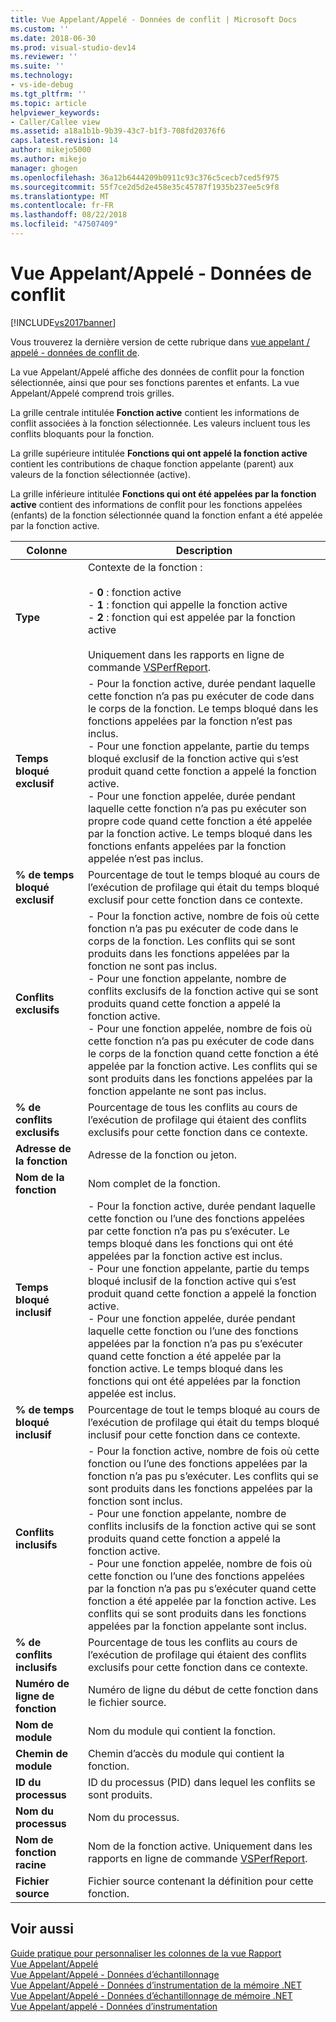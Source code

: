 ```yaml
---
title: Vue Appelant/Appelé - Données de conflit | Microsoft Docs
ms.custom: ''
ms.date: 2018-06-30
ms.prod: visual-studio-dev14
ms.reviewer: ''
ms.suite: ''
ms.technology:
- vs-ide-debug
ms.tgt_pltfrm: ''
ms.topic: article
helpviewer_keywords:
- Caller/Callee view
ms.assetid: a18a1b1b-9b39-43c7-b1f3-708fd20376f6
caps.latest.revision: 14
author: mikejo5000
ms.author: mikejo
manager: ghogen
ms.openlocfilehash: 36a12b6444209b0911c93c376c5cecb7ced5f975
ms.sourcegitcommit: 55f7ce2d5d2e458e35c45787f1935b237ee5c9f8
ms.translationtype: MT
ms.contentlocale: fr-FR
ms.lasthandoff: 08/22/2018
ms.locfileid: "47507409"
---
```

# <a name="caller--callee-view----contention-data"></a>Vue Appelant/Appelé - Données de conflit
[!INCLUDE[vs2017banner](../includes/vs2017banner.md)]

Vous trouverez la dernière version de cette rubrique dans [vue appelant / appelé - données de conflit de](https://docs.microsoft.com/visualstudio/profiling/caller-callee-view-contention-data).  
  
La vue Appelant/Appelé affiche des données de conflit pour la fonction sélectionnée, ainsi que pour ses fonctions parentes et enfants. La vue Appelant/Appelé comprend trois grilles.  
  
 La grille centrale intitulée **Fonction active** contient les informations de conflit associées à la fonction sélectionnée. Les valeurs incluent tous les conflits bloquants pour la fonction.  
  
 La grille supérieure intitulée **Fonctions qui ont appelé la fonction active** contient les contributions de chaque fonction appelante (parent) aux valeurs de la fonction sélectionnée (active).  
  
 La grille inférieure intitulée **Fonctions qui ont été appelées par la fonction active** contient des informations de conflit pour les fonctions appelées (enfants) de la fonction sélectionnée quand la fonction enfant a été appelée par la fonction active.  
  
|Colonne|Description|  
|------------|-----------------|  
|**Type**|Contexte de la fonction :<br /><br /> -   **0** : fonction active<br />-   **1** : fonction qui appelle la fonction active<br />-   **2** : fonction qui est appelée par la fonction active<br /><br /> Uniquement dans les rapports en ligne de commande [VSPerfReport](../profiling/vsperfreport.md).|  
|**Temps bloqué exclusif**|-   Pour la fonction active, durée pendant laquelle cette fonction n’a pas pu exécuter de code dans le corps de la fonction. Le temps bloqué dans les fonctions appelées par la fonction n’est pas inclus.<br />-   Pour une fonction appelante, partie du temps bloqué exclusif de la fonction active qui s’est produit quand cette fonction a appelé la fonction active.<br />-   Pour une fonction appelée, durée pendant laquelle cette fonction n’a pas pu exécuter son propre code quand cette fonction a été appelée par la fonction active. Le temps bloqué dans les fonctions enfants appelées par la fonction appelée n’est pas inclus.|  
|**% de temps bloqué exclusif**|Pourcentage de tout le temps bloqué au cours de l’exécution de profilage qui était du temps bloqué exclusif pour cette fonction dans ce contexte.|  
|**Conflits exclusifs**|-   Pour la fonction active, nombre de fois où cette fonction n’a pas pu exécuter de code dans le corps de la fonction. Les conflits qui se sont produits dans les fonctions appelées par la fonction ne sont pas inclus.<br />-   Pour une fonction appelante, nombre de conflits exclusifs de la fonction active qui se sont produits quand cette fonction a appelé la fonction active.<br />-   Pour une fonction appelée, nombre de fois où cette fonction n’a pas pu exécuter de code dans le corps de la fonction quand cette fonction a été appelée par la fonction active. Les conflits qui se sont produits dans les fonctions appelées par la fonction appelante ne sont pas inclus.|  
|**% de conflits exclusifs**|Pourcentage de tous les conflits au cours de l’exécution de profilage qui étaient des conflits exclusifs pour cette fonction dans ce contexte.|  
|**Adresse de la fonction**|Adresse de la fonction ou jeton.|  
|**Nom de la fonction**|Nom complet de la fonction.|  
|**Temps bloqué inclusif**|-   Pour la fonction active, durée pendant laquelle cette fonction ou l’une des fonctions appelées par cette fonction n’a pas pu s’exécuter. Le temps bloqué dans les fonctions qui ont été appelées par la fonction active est inclus.<br />-   Pour une fonction appelante, partie du temps bloqué inclusif de la fonction active qui s’est produit quand cette fonction a appelé la fonction active.<br />-   Pour une fonction appelée, durée pendant laquelle cette fonction ou l’une des fonctions appelées par la fonction n’a pas pu s’exécuter quand cette fonction a été appelée par la fonction active. Le temps bloqué dans les fonctions qui ont été appelées par la fonction appelée est inclus.|  
|**% de temps bloqué inclusif**|Pourcentage de tout le temps bloqué au cours de l’exécution de profilage qui était du temps bloqué inclusif pour cette fonction dans ce contexte.|  
|**Conflits inclusifs**|-   Pour la fonction active, nombre de fois où cette fonction ou l’une des fonctions appelées par la fonction n’a pas pu s’exécuter. Les conflits qui se sont produits dans les fonctions appelées par la fonction sont inclus.<br />-   Pour une fonction appelante, nombre de conflits inclusifs de la fonction active qui se sont produits quand cette fonction a appelé la fonction active.<br />-   Pour une fonction appelée, nombre de fois où cette fonction ou l’une des fonctions appelées par la fonction n’a pas pu s’exécuter quand cette fonction a été appelée par la fonction active. Les conflits qui se sont produits dans les fonctions appelées par la fonction appelante sont inclus.|  
|**% de conflits inclusifs**|Pourcentage de tous les conflits au cours de l’exécution de profilage qui étaient des conflits exclusifs pour cette fonction dans ce contexte.|  
|**Numéro de ligne de fonction**|Numéro de ligne du début de cette fonction dans le fichier source.|  
|**Nom de module**|Nom du module qui contient la fonction.|  
|**Chemin de module**|Chemin d’accès du module qui contient la fonction.|  
|**ID du processus**|ID du processus (PID) dans lequel les conflits se sont produits.|  
|**Nom du processus**|Nom du processus.|  
|**Nom de fonction racine**|Nom de la fonction active. Uniquement dans les rapports en ligne de commande [VSPerfReport](../profiling/vsperfreport.md).|  
|**Fichier source**|Fichier source contenant la définition pour cette fonction.|  
  
## <a name="see-also"></a>Voir aussi  
 [Guide pratique pour personnaliser les colonnes de la vue Rapport](../profiling/how-to-customize-report-view-columns.md)   
 [Vue Appelant/Appelé](../profiling/caller-callee-view.md)   
 [Vue Appelant/Appelé - Données d’échantillonnage](../profiling/caller-callee-view-sampling-data.md)   
 [Vue Appelant/Appelé - Données d’instrumentation de la mémoire .NET](../profiling/caller-callee-view-net-memory-instrumentation-data.md)   
 [Vue Appelant/Appelé - Données d’échantillonnage de mémoire .NET](../profiling/caller-callee-view-dotnet-memory-sampling-data.md)   
 [Vue Appelant/appelé - Données d’instrumentation](../profiling/caller-callee-view-instrumentation-data.md)



